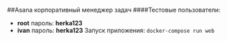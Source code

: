 ##Asana корпоративный менеджер задач
####Тестовые пользователи:
* **root** пароль: **herka123**
* **ivan** пароль: **herka123**
Запуск приложения:  `docker-compose run web`
